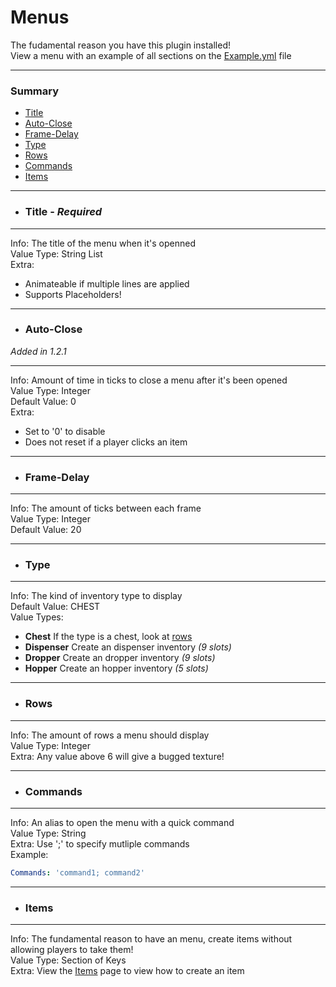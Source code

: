 # Menus #
The fudamental reason you have this plugin installed!  
View a menu with an example of all sections on the [Example.yml](files/Example.yml) file
***
### Summary ###
  - [Title](#title---required)
  - [Auto-Close](#auto-close)
  - [Frame-Delay](#frame-delay)
  - [Type](#type)
  - [Rows](#rows)
  - [Commands](#commands)
  - [Items](#items)
***
- ### Title - *Required*
***
  Info: The title of the menu when it's openned  
  Value Type: String List  
  Extra:  
  - Animateable if multiple lines are applied  
  - Supports Placeholders!
***
- ### Auto-Close ###
*Added in 1.2.1*
***
  Info: Amount of time in ticks to close a menu after it's been opened   
  Value Type: Integer  
  Default Value: 0  
  Extra:  
  - Set to '0' to disable
  - Does not reset if a player clicks an item
***
- ### Frame-Delay ###
***
  Info: The amount of ticks between each frame  
  Value Type: Integer  
  Default Value: 20
***
- ### Type ###
***
  Info: The kind of inventory type to display  
  Default Value: CHEST  
  Value Types:
  - **Chest** If the type is a chest, look at [rows](#rows)
  - **Dispenser** Create an dispenser inventory *(9 slots)*
  - **Dropper** Create an dropper inventory *(9 slots)*
  - **Hopper** Create an hopper inventory *(5 slots)*   
***
- ### Rows ###
***
  Info: The amount of rows a menu should display  
  Value Type: Integer  
  Extra: Any value above 6 will give a bugged texture!
***
- ### Commands ###
***
  Info: An alias to open the menu with a quick command  
  Value Type: String  
  Extra: Use ';' to specify mutliple commands  
  Example:
  ```yaml
  Commands: 'command1; command2'
  ```
***
- ### Items ###
***
  Info: The fundamental reason to have an menu, create items without allowing players to take them!  
  Value Type: Section of Keys  
  Extra: View the [Items](items.md) page to view how to create an item
